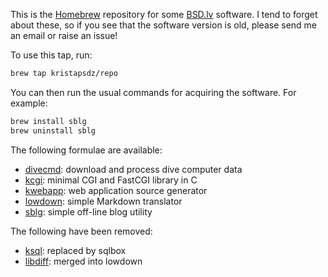 This is the [Homebrew](https://brew.sh) repository for some
[BSD.lv](https://www.bsd.lv) software.  I tend to forget about these, so
if you see that the software version is old, please send me an email or
raise an issue!

To use this tap, run:

```sh
brew tap kristapsdz/repo
```

You can then run the usual commands for acquiring the software. For example:

```sh
brew install sblg
brew uninstall sblg
```

The following formulae are available:

- [divecmd](https://kristaps.bsd.lv/divecmd): download and process dive computer data
- [kcgi](https://kristaps.bsd.lv/kcgi): minimal CGI and FastCGI library in C
- [kwebapp](https://kristaps.bsd.lv/kwebapp): web application source generator
- [lowdown](https://kristaps.bsd.lv/lowdown): simple Markdown translator
- [sblg](https://kristaps.bsd.lv/sblg): simple off-line blog utility

The following have been removed:

- [ksql](https://kristaps.bsd.lv/ksql): replaced by sqlbox
- [libdiff](https://github.com/kristapsdz/libdiff): merged into lowdown
